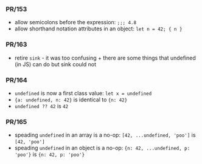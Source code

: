 ### PR/153

- allow semicolons before the expression: `;;; 4.8`
- allow shorthand notation attributes in an object: `let n = 42; { n }`

### PR/163

- retire `sink` - it was too confusing + there are some things that undefined (in JS) can do but sink could not

### PR/164

- `undefined` is now a first class value: `let x = undefined`
- `{a: undefined, n: 42}` is identical to `{n: 42}`
- `undefined ?? 42` is `42`

### PR/165

- speading `undefined` in an array is a no-op: `[42, ...undefined, 'poo']` is `[42, 'poo']`
- speading `undefined` in an object is a no-op: `{n: 42, ...undefined, p: 'poo'}` is `{n: 42, p: 'poo'}`
